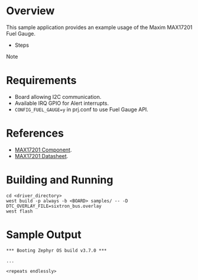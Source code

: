 # Overview

This sample application provides an example usage of the Maxim MAX17201 Fuel Gauge.

- Steps

> [!NOTE]
>

# Requirements

- Board allowing I2C communication.
- Available IRQ GPIO for Alert interrupts.
- `CONFIG_FUEL_GAUGE=y` in prj.conf to use Fuel Gauge API.

# References

- [MAX17201 Component](https://www.maximintegrated.com/en/products/power/battery-management/MAX17201.html/storefront/storefront.html).
- [MAX17201 Datasheet](https://www.mouser.fr/datasheet/2/609/MAX17201_MAX17215-3469373.pdf).

# Building and Running

```shell
cd <driver_directory>
west build -p always -b <BOARD> samples/ -- -D DTC_OVERLAY_FILE=sixtron_bus.overlay
west flash
```

# Sample Output

```shell
*** Booting Zephyr OS build v3.7.0 ***

...

<repeats endlessly>
```
